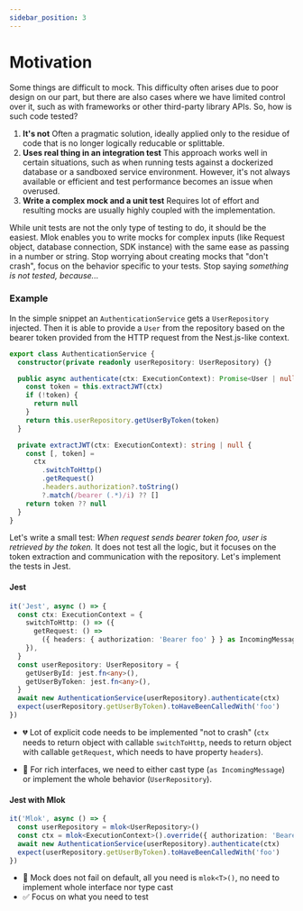 ```yaml
---
sidebar_position: 3
---
```


# Motivation

Some things are difficult to mock. This difficulty often arises due to poor design on our part, but there are also cases where we have limited control over it, such as with frameworks or other third-party library APIs. So, how is such code tested?

1. **It's not** Often a pragmatic solution, ideally applied only to the residue of code that is no longer logically reducable or splittable.
2. **Uses real thing in an integration test** This approach works well in certain situations, such as when running tests against a dockerized database or a sandboxed service environment. However, it's not always available or efficient and test performance becomes an issue when overused.
3. **Write a complex mock and a unit test** Requires lot of effort and resulting mocks are usually highly coupled with the implementation.

While unit tests are not the only type of testing to do, it should be the easiest. Mlok enables you to write mocks for complex inputs (like Request object, database connection, SDK instance) with the same ease as passing in a number or string. Stop worrying about creating mocks that "don't crash", focus on the behavior specific to your tests. Stop saying _something is not tested, because..._

### Example

In the simple snippet an `AuthenticationService` gets a `UserRepository` injected. Then it is able to provide a `User` from the repository based on the bearer token provided from the HTTP request from the Nest.js-like context.

```ts
export class AuthenticationService {
  constructor(private readonly userRepository: UserRepository) {}

  public async authenticate(ctx: ExecutionContext): Promise<User | null> {
    const token = this.extractJWT(ctx)
    if (!token) {
      return null
    }
    return this.userRepository.getUserByToken(token)
  }

  private extractJWT(ctx: ExecutionContext): string | null {
    const [, token] =
      ctx
        .switchToHttp()
        .getRequest()
        .headers.authorization?.toString()
        ?.match(/bearer (.*)/i) ?? []
    return token ?? null
  }
}
```

Let's write a small test: _When request sends bearer token foo, user is retrieved by the token._ It does not test all the logic, but it focuses on the token extraction and communication with the repository. Let's implement the tests in Jest.

#### Jest

```ts
it('Jest', async () => {
  const ctx: ExecutionContext = {
    switchToHttp: () => ({
      getRequest: () =>
        ({ headers: { authorization: 'Bearer foo' } } as IncomingMessage),
    }),
  }
  const userRepository: UserRepository = {
    getUserById: jest.fn<any>(),
    getUserByToken: jest.fn<any>(),
  }
  await new AuthenticationService(userRepository).authenticate(ctx)
  expect(userRepository.getUserByToken).toHaveBeenCalledWith('foo')
})
```

- 💔 Lot of explicit code needs to be implemented "not to crash" (`ctx` needs to return object with callable `switchToHttp`, needs to return object with callable `getRequest`, which needs to have property `headers`).

- 🙈 For rich interfaces, we need to either cast type (`as IncomingMessage`) or implement the whole behavior (`UserRepository`).

#### Jest with Mlok

```ts
it('Mlok', async () => {
  const userRepository = mlok<UserRepository>()
  const ctx = mlok<ExecutionContext>().override({ authorization: 'Bearer foo' })
  await new AuthenticationService(userRepository).authenticate(ctx)
  expect(userRepository.getUserByToken).toHaveBeenCalledWith('foo')
})
```

- 💚 Mock does not fail on default, all you need is `mlok<T>()`, no need to implement whole interface nor type cast
- ✅ Focus on what you need to test
